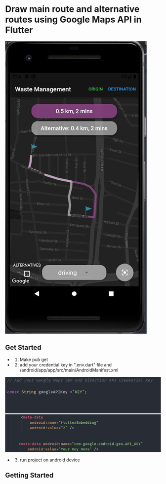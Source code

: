 # Draw main route and alternative routes using Google Maps API in Flutter 

![image](screenshots/ss1.jpg)


## Get Started

- 1. Make pub get
- 2. add your credential key  in ".env.dart" file and /android/app/app/src/main/AndroidManifest.xml

![image](screenshots/add_key1.jpg)
![image](screenshots/add_key2.jpg)

- 3. run project on android device

## Getting Started

